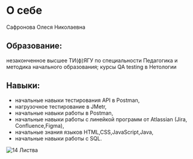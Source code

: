 # О себе

Сафронова Олеся Николаевна
## Образование: 
незаконченное высшее ТИ(ф)ЯГУ по специальности Педагогика и методика начального образования;
курсы QA testing в Нетологии

## Навыки:
- начальные навыки тестирования API в Postman,
- нагрузочное тестирование в JMetr,
- начальные навыки работы в Postman,
- начальные навыки работы с линейкой программ от Atlassian (Jira, Confluence,Figma),
- начальные знания языков HTML,CSS,JavaScript,Java,
- начальные навыки работы с SQL.

![14  Листва](https://github.com/LessiaSa/Portfolio/assets/160625034/f61f692c-7cc9-41a8-b8af-a92b96f3d85d)
